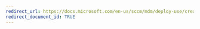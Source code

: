 ```yaml
---
redirect_url: https://docs.microsoft.com/en-us/sccm/mdm/deploy-use/create-pfx-certificate-profiles
redirect_document_id: TRUE
---
```

